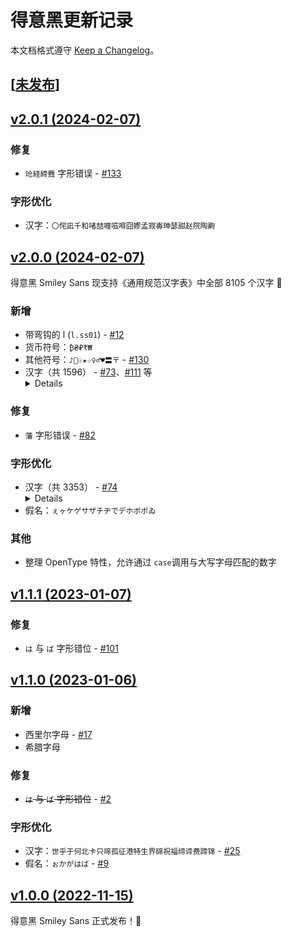 # 得意黑更新记录

本文档格式遵守 [Keep a Changelog]。

## [[未发布]]

## [v2.0.1 (2024-02-07)]

### 修复

- `玱経締麑` 字形错误 - [#133]

### 字形优化

- 汉字：`〇侘凪千和啫喆喱嗞嘚囧嫪孟寂毐珅瑟甜赵院陶齁`

## [v2.0.0 (2024-02-07)]

得意黑 Smiley Sans 现支持《通用规范汉字表》中全部 8105 个汉字 🎉

### 新增

- 带弯钩的 l (`l.ss01`) - [#12]
- 货币符号：`₿₴₽₹₩`
- 其他符号：`♪🤍☉★☆♀♂♥〓〒` - [#130]
- 汉字（共 1596） - [#73]、[#111] 等
  <details>
    <code>〇丏乂乸亶亸亹仮伈伋伝伣伭伾佁佖佸佺佽侁侂侘侴侹俍俙俫俵俶倓倕倞倧倴倻偁偓偡偭偰偲傃傉傒傕僇僎僔僰儚儦儳儴冇冏冔冚冧冮冴凓凘凪刬剅剋剕剟劄劼勍勔勚勠匜匼卬厖厾叆叇叒叕叚吔吽呇呣呺咇咉咍咗咡咥咲咺哃哢哱唄唓唝唵啫啴喆喤喺嗐嗞嗮嗰嘅嘚嘡嘢嘥噀噂噇噏嚄嚚嚟嚭嚱囖囧囷圌圐圙圢圫圲坉坋坒坥坬坰坽垈垍垎垏垕垙垚垞垟垯垱垵垺垾垿埆埇埌埗埪埫埵埼堃堉堌堎堐堦堧堨堲堼堽堾塃塅塆塈塝塮塱墈墐墕墘墡墣墦壵壸変夐夬奓奡奭妘妧妭姈姞姤姮姱姶姽娀娞娭娵婌婍婘婞婠婤婫婳婻婼媂媄媆媓媖媞媭媱嫄嫕嫚嫪嫭嫽嬛嬥嬬嬿孅孖宧宬寁尨尪屃屄屌屼屾岃岊岞岠岨峂峃峗峘峛峠峣峧峱峿崀崁崄崌崑崒崚崟崡崶崿嵁嵅嵎嵖嵚嵲嶅嶍嶒嶓嶟嶦嶲巇巉帡帨幖幪庤庱庼廆廋廙弆弇弢弨弶弸彟彧徛忞忳忺恓恔悆悈悢悰惇惎惔惙惛愃愐愔愛愭慆慥慬慭憇憕憙憭憺戣戭戸扂扅扆扊扞扺扽抃抔拃拤挓挦捯捽掞揕揳揾搒摏摛摴摽擿攽敔敩斝斠斶旐旞旴旵旸旻旿昄昇昈昉昐昒昡昣昤昪昫昳昺昽晅晊晐晙晞晢晪晫晱暅暕暲暵暶暿曈曌曚曱朏朓朘朳朸杄杕杙杧杻枅枍枡枲枹柈柊柖柷栐栒栟栴栻桯桲桹梌梠梣梴梼梽梾梿棁棐棓棤棨棪棫棬棻棽椀椆椑椓椛椪椸楋楒楙楨楩楪楯榃榅榎榑榖榰槃槈槚槜槱橑橞橦檞檵櫆欂欸欻歅殣毌毐毑毘毬氹氾氿汈汋汧汫汭沄沇沘沚沨沺泂泃泇泙泚泜洈洑洓洘洢洣洨洩洭洴洸洺洿浉浐浕浛浟浡浥浬浭浰浲涄涍涐涘涢涴淏淜淟淯淴済渟渰渼湉湑湜湝湣湨湲湴溁溇溍溚溞溠溦溵溹滃滆滉滍滘滧滪滫漈漋漖漦漴漷漹漻漼潏潖潟潩潵潽潾澂澛澥澪澭澴澼澽濋濛濩瀌瀍瀔瀱瀼灈炆炌炘炟炣烔烜烝烠烶烺烻焆焌焗焜焞焮煁煃煋煓煙煟煴熇熛熜熥熻燊燋燏燐燚爇爔爚爟牁牂牚牤牥牻犇犨狉狝猄猇猯猰猺獴玃玒玓玕玘玙玚玞玠玡玤玥玦玭玱玶玹玼玿珅珇珋珌珒珕珖珛珝珢珣珦珪珫珰珵珷珸珹珺珽琀琄琇琈琎琔琟琡琤琫琭琯琲瑀瑂瑃瑄瑅瑆瑑瑓瑔瑖瑝瑠瑢瑧瑨瑬瑱瑳璆璈璒璘璟璠璥璪璬璮璱璲瓀瓖瓘瓻甗甡甦甪甴畖畤畬畯疁疍疐疢疭痓瘆癗癿皕皛皞皦皭盉盦盷眊眬眴睄睎瞋瞫矞矰矻矼砄砆砠砫砮砯砵硁硊硍硔硙硚硿碃碈碏碨碶磏磜磡磹磻礌礳礵祂祃祇祊祋祎祏祐祕祲祼祾禋禒禔禘禛禤秬秾稌稑稙穀穄穙穜穟窅窊窎窣窸竑竘竫笯笹筀筜筤筥筦筶筼箓箖篯簃簉簕簝簠簰籥粿糒糵経絜締縠縢繄纮纴纻纼绖绤绹缊缐缞罍罶罽羑羓羕羖羱翀翂翃翈翙翚翛翯翷翾耇耏耑耤耰耲肏肸胈胠胣脟脩脿腒腘腨腯膙臑臜舠舥舲艅艎芃芠芣芼苉苧苾茀茋茓茝茽荁荄荓荖荙莙莝莿菂菈菉菍菓菼萚萣萩萳萹葎葓葖葰葴蒄蒐蒟蒨蒱蒻蓂蓇蓏蓢蔀蔃蔈蔊蕗蕰薁薙薢薳薸薿藟藠藦藨蘘虒虓虤虷虸蚄蚆蚲蛃蜄蜎蜐蝘蝲螠螣螱蟏蟫蠋衃衎衒衠袆袗袪袯袿裈裛褕褟褯襕襚襜襫觃觟觭觱觿訄訚詟讱讻诇诐谞谼谿豗豨豮貆赑赒赗赟赪趯跂跐跱跶踒踦踶蹅蹐蹓蹚蹜蹢蹽蹾轪辀辌辒辻辿迺逴遆適遹邘邠邨邲邽邿郃郈郚郤郪郿鄀鄃鄅鄌鄑鄗鄘鄚鄜鄠鄫酂酅酦酺醨醾釐鋆钖钘铏铚铦铻锜锧锳锽镃镈镋镕镚镠镮镴镵閤閪闿阇阘阫陎陑陞隃隩隺雊雱霅霨靬靰靸靺靽靿鞁鞡鞧鞨鞬鞮鞳韂韨颋颎颙飏飐飔飗饳饸饹饻馃馉馌馝馞馧驲骃骉骍骎骕骙骦骹髃髎髢髽鬒鬘鬶鬷魆魋鱽鱾鲀鲃鲉鲊鲌鲏鲖鲗鲘鲙鲝鲪鲬鲯鲹鲾鲿鳀鳁鳂鳈鳉鳑鳒鳚鳛鳠鳡鳣鳤鳴鵺鸤鸧鸮鸰鸻鸼鹀鹍鹐鹒鹔鹖鹙鹝鹟鹠鹡鹢鹮鹯鹲鹴麀麑麖麹黇黡鼒鼩鼫鼱齁齇齉龁龂龍龢鿍鿎鿏鿔鿫鿬鿭㑇㑊㕮㘎㙍㙘㙦㛃㛚㛹㞞㟃㠇㠓㤘㥄㧐㧑㧟㫰㬊㬎㬚㭎㭕㮾㰀㳇㳘㳚㴔㵐㶲㸆㸌㺄㻬㽏㿠䁖䂮䃅䃎䅟䇚䌹䎃䎖䏝䏡䏲䐃䓖䓛䓨䓫䓬䗖䗛䗪䗴䜣䝙䢺䢼䣘䥽䦃䲟䲠䲢䴓䴔䴕䴖䴗䴘䴙䶮𠅤𠙶𠳐𡎚𡐓𣗋𣲗𣲘𣸣𤧛𤩽𤫉𥔲𥕢𥖨𥻗𦈡𦒍𦙶𦝼𦭜𦰡𧿹𨐈𨙸𨚕𨟠𨭉𨱇𨱏𨱑𨱔𨺙𩽾𩾃𩾌𪟝𪣻𪤗𪨊𪨰𪨶𪩘𪾢𫄧𫄨𫄷𫄸𫇭𫌀𫍣𫍯𫍲𫍽𫐄𫐐𫐓𫑡𫓧𫓯𫓶𫓹𫔍𫔎𫔶𫖮𫖯𫖳𫗧𫗴𫘜𫘝𫘦𫘧𫘨𫘪𫘬𫚕𫚖𫚭𫛭𫞩𫟅𫟦𫟷𫟹𫟼𫠆𫠊𫠜𫢸𫫇𫭟𫭢𫭼𫮃𫰛𫵷𫶇𫷷𫸩𬀩𬀪𬂩𬃊𬇕𬇙𬇹𬉼𬊈𬊤𬍛𬍡𬍤𬒈𬒔𬒗𬕂𬘓𬘘𬘡𬘩𬘫𬘬𬘭𬘯𬙂𬙊𬙋𬜬𬜯𬞟𬟁𬟽𬣙𬣞𬣡𬣳𬤇𬤊𬤝𬨂𬨎𬩽𬪩𬬩𬬭𬬮𬬱𬬸𬬹𬬻𬬿𬭁𬭊𬭎𬭚𬭛𬭤𬭩𬭬𬭯𬭳𬭶𬭸𬭼𬮱𬮿𬯀𬯎𬱖𬱟𬳵𬳶𬳽𬳿𬴂𬴃𬴊𬶋𬶍𬶏𬶐𬶟𬶠𬶨𬶭𬶮𬷕𬸘𬸚𬸣𬸦𬸪𬹼𬺈𬺓𲍿</code>
  </details>

### 修复

- `藩` 字形错误 - [#82]

### 字形优化

- 汉字（共 3353） - [#74]
  <details>
    <code>上不与丐且丕世丙丛东丞两个中串临乃久么义之乌乏乒乓习乱乾了予争五亘些亡亨亩享京亭亵仁仂仃仍从代仰仵件价任份企伊伎休会伞伟伥伦伪伲伴伶伽但低住佐佑何佘余佚佛你佩佯佼使侈侉例侍侑供依侠侦侧侬便俄俊俐俑俗俘俞俟俱俸俺俾倌倍倒倘倚倜倥倦倨倪倭倮债偃假偈偎偕做偬偶偷偻偾傅傈傣傥傧傺像僚僧僳僵僻儇儋元兄先光克免兑兔兖党兜兮共兵其具典兼兽冁冈册冗写冠冢冤冰冱冲决况冶冻冼冽净凉凋减凯凳凶出函刀刁刃分刍列刘则创别刮刷刻刿剀剃前剜剡剥剽劂劈劓功加劢助努劫劬劭励劲劳势勇勉勋勒勖勘募勰勹勺勾勿匀匆匍匕匙匪匹卉卑卓单南博卟占卫卮卯印危即卵卿厉厚厢厥厨厮县反变叙叟口古只叭可台史右号叻叼吁吃吆合吊同名后吒吓吗吠吡吣否吧吨吩含听吭吮启吱吴吵吹吻吾呀呆呋呒呓呔呕员呙呜呢周呱呲味呵呶命咋和咖咙咚咝咣咤咦咧咨咩咪咬咯咱咸咿哀哄哆哈哉响哎哏哐哑哒哔哕哗哙哚哝哥哦哮哲哺哽唆唇唉唏唔唛唤唪唬售唷唿啁商啉啐啖啜啡啤啥啦啧啪啭啰啸啼喀喁喂喃善喇喈喋喔喙喜喝喟喧喰喳喵喷喹喻喽嗄嗉嗌嗑嗒嗓嗔嗖嗜嗝嗟嗡嗤嗥嗦嗪嗫嗳嗵嗽嗾嘉嘌嘛嘞嘹嘻嘿噌噔噗噘噜器噱噻噼嚅嚎嚷嚼回因囤园囱固圃圆圈圜土在地场圻址均坊坎坏坐块坛坝坞坟坡坤坦坨坪坫坭坯坶坷坻垅垛垠垢垣垤垦垧垭垮垸埂埃城埏埒埔埕埙埚埝域埤埭埯埸培堂堆堇堋堍堕堙堞堡堤堪堰堵塄塌塔塞塥填塬墀境墉墒墚增墩壤壳夂夏夕外夙多够夤夥央夯头夹奂奄奇奕奖奠奢奥奴奶奸她好妁如妃妄妇妈妊妍妒妓妖妗妙妞妣妤妨妩妪妫妮妯妲妹妻姆姊始姐姑姒姓委姗姘姚姜姝姣姥姨姬姹姻姿威娃娅娆娇娉娌娓娘娜娟娠娣娥娩娱娲娴娶娼婀婆婉婊婕婚婢婧婴婵婶婷婺婿媒媚媛媪媲媳媵媸媾嫁嫂嫉嫌嫒嫔嫖嫘嫜嫠嫡嫣嫦嫩嫫嫱嬉嬗嬲嬴嬷孀孔孕字存孛孟季孥学孬孳孽宁它宅宇守安宋完宗官宛宜实宠审客宣室宪宫害宴家宸宾宿寄寅密富寐寒察寨对射将尉尊尔尕尚尝尥尧尬就尺尼尽尾尿局居屉屋屎屑展属屡屣履屦屿岁岈岑岗岘岩岭岳峁峋峙峡峥峨峪峭峰峻崃崆崇崎崞崦崧崩崭崴崾嵇嵋嵌嵘嵛嵝嵩嵫嵬嵯嶙嶝嶷巅巢差已巴巷巾师希帏帐帑帚帜帝带帧席帮帱常幄幌幔幕幛幞幡幢年庆床序庐底店庚庠度座庭庳庶康庹庾廊廖廪廴延廷建异弄弈弊引弘弛张弥弧弩强录彘彝形彩影征徂徇很徉律徐徕得徜循徭微徼徽忉忌忍忏志忙忡快忭忮忻忽怀态怄怅怊怒怔怖怛怜思怠怡急怦怩怫恂恃恍恒恕恨恪息恰恳恶恿悉悌悒悔悖悚悝悟悦悴悻情惆惊惋惕惘惚惝惟惦惧惨惫惮惰想惴惶愉愕愠愣愤愧慈慊慌慎慨憋憎憔憨憬憷懈懊懋戆戕或戚戡戤截戮戳戴戾房所扒打托扛扣扦扩扫扬扮扯扶技抉把抑抒折抚抠抡抢护抨抬抵拂担拆拍拎拓拖拗拚招拣拥拧拨拱拶拼拾指按挎挖挞挟挡挣挥挨挪振挹挺挽捂捅捉捋捌捍捏捐捕捞损换捧捭据捱捶捷掀掇授掉掊掎掐掠探控掩措掭掸掾揄揆揉揍揎描提插揠握揩揲揸揿搀搁搂搅搋搌搏搐搓搛搜搞搡搭携搿摄摆摇摈摔摘摞摸摹摺撂撅撇撑撖撙撞撩播撰撸操擐擗攉攒攘收改放政故效敉敌教敞敢散敬敲整斌斐斓斜斟斤斩新方旁旃旦旨早旰旱时昂昆昊明昏昕星映春昧昨昭是昱昴昵昼显晃晋晌晏晔晕晗晚晟晡晤普晴晾暂暄暌暖暗暧暨暴曛曦曩曰曲更曹曼曾替有朔朕朗朝未本朱朵杆杌李杏村杓杞束杠来杨杪杯杰杳杵杷杼极林枚果枝枣枧枨枭枰枵架枷柃柏某染柔柘柝柢查柩柰栀栋栌栎树栓栖栗栝样根格栾桀桄桅框案桊桐桓桔桠桢桥桨桩桶桷梁梃梗梢梦梧梨梯梵棂棉棋棍棒棕棚棠棣森棵棼椁椅椋植椐椒椠椤椰椹椽椿楂楗楚楝楞楠楣楦楮楱楷楹楼榀概榆榘榛榜榱榴榷槊槌槎槟槠樗樘樟横樽樾橄橇橐橘橙橛橡橥橱橹橼檄檐檗檠檫欢欣欤欧欲欷欹欺款歃歆歇歉歌歙止正此武歹歼殁殂殃殄殆殇殉殊残殍殒殓殖殚殛殡殪殳殷殿毅每毒毗毙毫毯毵毹毽氅氆氍氏氐氖氧氨氮汀汉汐汗汝江池汤汩汰汲汴汾沂沈沉沌沓沙沟没沤沥沦沪沭沮沲河沸治沼沾沿泉泌法泖泛泡泥泪泫泰泱泺泻泼洇洋洌洎洗洚洛洞津洪洳洵洹活洽流浆浈测济浓浔浙浜浠浦浪浯浴浸浼涂涉涌涎涑涓涔涕涞涣涨涪涫涯涵涿淀淇淋淌淑淙淮混淹添淼清渌渍渐渔渚渝渡渣渥温渫渭渴湄湎湛湟湾源溘溜溢溥溧溪溱溲溴溽滇滋滔滕滞滟满滦滨滴滹漆漓演漠漯漱漳潇潍潜潞潢潦潺潼澄澈澉澌澜澡澹激濂濯瀛瀹灌灏灯灵灸灼灾炀炅炉炊炔炙炫炯炱炸点炻炼烁烂烈烊烘烙烛烦烧烫烬烯烽焉焐焓焕焘焙焯焰焱然煌煤煦照煺熘熨熹燎燔燕燥燧燹爝爨爪爬父爹爽爿片牌牒牖牦牧物牲牺牾犁犄犋犍犯犴犸狁狄狐狒狞狠狨狭狰狷猁猊猓猕猗猝猞猡猫猬献猱猴猸猹獍獐獒獗獠獬獯獾玎玖玢玩玫玮环现玲玺珈珉珍珙珞班球琦琨琪琬琰琳琴琼瑛瑜瑰瑶瑷瑾璁璃璇璋璐璜璧璩璺瓒瓞瓠瓤甏甑甚甜生用甬由町畅界畏畔留畜略番畴畸畹畿疒疔疖疗疙疚疝疟疠疡疣疤疥疫疬疮疯疰疱疲疳疴疵疸疹疼疽疾痂痃痄病症痈痉痊痍痒痔痕痖痘痛痞痢痣痤痦痧痨痪痫痰痱痴痹痼痿瘀瘁瘃瘅瘊瘌瘐瘕瘗瘘瘙瘛瘟瘠瘢瘤瘥瘦瘩瘪瘫瘭瘰瘳瘴瘵瘸瘼瘾瘿癀癃癌癍癔癖癜癞癣癫癯登的皎皑皓皤皱盈监盒盟盥盯盱盼眙真眨眭眯眵眶眼着睁睇睐睚睡睥睦睨睫睬睹睽睾瞀瞄瞌瞍瞠瞪瞬瞭瞰瞻瞽矛矩矮石矶矸矽砀砌砍砑砒砚砜砟砥砩砭砰破砺砾硇硌硎硒硖硪硬确硼碉碌碎碑碓碗碘碚碜碟碥碱碲碴碾磁磅磉磊磋磐磔磕磙磴磷磺礅礓礞礤礴社祈祉祖祗祛祝神祢祥祯祺禄禊禳禾秀秃秆秉秋种科秘秤秦秩秫秭称移秽稀稂稃稆程税稗稚稞稠稹稻稼稿穗穰穷穸突窆窗窜窠窭窳站竞竣竦竭端竺竽竿笃笄笆笈笊笋笏笑笔笕笙笛笞笠笤笥符笨笪笫第笮笱笳笸笺笼笾筅筇等筋筌筏筐筑筒答策筘筚筛筝筠筢筮筱筲筵筷筹筻简箅箍箐箔箕算箜箝管箢箦箧箨箩箪箫箬箭箱箴箸篁篆篇篌篑篓篙篚篝篡篥篦篪篮篱篷篼篾簇簋簌簏簖簦簧簪簸簿籀籁籍米籴粉粑粗粜粟粢粪粱粲粳粹粼糅糈糍糙糠紫絮繁纂红纥约纫纬纭纶纷纸纺纾线练组绅绉绋经绐绑绒绔给绚绛络绝绞统绠绢绣绥继绨绩绪绫绮绱绲绷绸绻缀缃缄缅缌缏缒缔缕缘缙缚缜缡缢缣缤缧缩缪缭缮缯缲缳缴缵罄罅罗罘罚罟罡罢罪置罱罴羊羌美羚羝群羯羸羹羿翊翔翘翡翮翱翳耀而耒耔耕耖耗耘耙耜耠耢耥耦耧耨耩耪耱耻耿聂聊聒联聱肃肄肆肛肝肠肢肤肥肪肱肷肺肽胀胆背胍胎胖胙胚胜胝胥胨胬胯胰胱胳脆脒脓脔脖脯脱脾腆腋腌腐腔腕腠腧腩腭腮腰腱腴腺腼腽腾膂膈膊膑膳膺臀臁臃臆臊自臬臻臼臾舀舁舂舄舅舆舍舐舔舛舡舢舨航舫般舭舯舰舱舳舵舷船舾艄艇艉艋艏艘艚艟艨艮艰艳艴艿芏芒芝芟芡芦芩芪芫芴芷芸芹苔苕苣苤若苦范茄茅茆茉茗茚茨茵茹茺荆荏荑荒荔荡荧荻莆莛莞莠莱莴莺菇菌菜菟菥萁萄萋萎萏萝萨萸落葚葡葬葱葳蒉蒋蒌蒲蒸蒺蒿蓁蓄蓐蓑蓖蓦蔑蔗蔟蔸蔺蔽蕃蕖蕨蕲蕹蕻薄薅薤薨薪藁藉藕藤藩藻蘑蘖蘧虎虢虱虺虻蚂蚝蚣蚤蚧蚺蛆蛘蛛蛞蛤蛳蛹蛾蜂蜃蜊蜍蜒蜓蜚蜜蜞蜣蜥蜩蜮蜱蜷蜾蜿蝓蝠蝤蝥蝰蝶蝻蝼蝽螈螋融螓螗螨螭螯螺蟀蟊蟓蟠蟥蟪蟮蟾蠊蠖蠡蠲衄衅行衍表衬衮衰衷衽衾袁袂袅袈袋袍袒袤袭袱袷袼裁裂装裉裒裔裘裙裟裤裨裰裱裳裴裸裹裼裾褐褒褙褚褛褡褥褫褰襄襞襟西要观规觇觊觋觚觞觥触觫觳詈詹誉讦讧讲讳讴讵讽诀证评诅诈诉诋诌诏诒诓诗诞诟诠诡询诤详诧诨诫语诱说诵诹课诿谀调谄谅谆谈谋谌谍谎谏谐谒谓谔谕谗谙谚谛谠谢谣谥谦谨谪谬谭谰谱谲谵谶豇豉豌象豢豫貂貉貌负贡责账贩贬购贮贯贴贵贶贸贺贻贼贾贿赂资赇赈赋赌赔赕赖赘赙赚赠赡赢赦赧赫赭赴越趋趔趴趺趾跆跏跖跞跟跤跨跪路跺踊踌踝踞踢踣踩踬踱踺踽蹂蹈蹉蹊蹬蹭蹯蹰蹲蹴蹶蹼躁躅躇躔躜身躲躺轩轫轮软轰轱轷轺轾辂辅辈辊辍辏输辕辗辘辞辣辰辱辽迎进迦迨迩迪退逅逋透递逖通速造逡逮逯遐遮遵邀邝邡那邪邬邮邰邱邳邵邶邸邹邻邾郁郄郊郏郑郓郜郝郡郧部郭郯郴郸都鄞鄣鄯鄱酌酐酚酝酩酪酱酵酶酸酿醅醉醌醑醪醭醯醺鋈鍪鎏鏊钎钚钛钢钦钨钫钮钯钲钽铁铂铃铄铆铉铐铗铙铜铞铠铢铣铤铨铪铬铭铮铯铱铲铳铴银铷铸铺铼锄锇锈锊锋锑锔锗错锛锞锟锡锢锣锨锩锫锬锭键锯锲锶锷锸锻锼镁镂镅镇镉镌镍镏镒镔镖镙镜镞镢镣镤镥镧镨镫镬镭镯镰镳镶闭闵闷闽阀阁阂阃阄阋阍阎阐阕阗阙阚阢阮防阶阽陂际陈陋降陨陪陬陴陷隅隆隍隐隔隘障隧隶隼隽集雇雉雏雒霁霆霉霖露靖静靠面靥革靳靴靶靼鞅鞋鞍鞑鞒鞔鞘鞠鞣鞫鞭鞯鞲鞴韧韩韫韬顸项顿颀颁预颌颍颓颚颜颞颠颥颦飒飓飙飚食飧餍餐餮饔饧饨饪饭饮饰饲饴饵饷饽饿馀馁馄馅馆馇馊馋馏馐馑馒馔馕首馗馘馥馨驭驮驯驱驴驵驹驺驽骀骆验骐骑骒骖骚骛骜骝骟骡骥骧骶骺骼髀髁髂髅髌髑髡髦髭髹鬏鬓鬟魄魇魔鱼鲂鲆鲋鲐鲒鲔鲛鲜鲞鲟鲠鲥鲧鲨鲩鲲鲵鲷鲸鲺鲽鳃鳄鳌鳍鳐鳓鳜鳝鳞鳟鳢鸟鸠鸡鸣鸦鸫鸬鸭鸯鸱鸲鸳鸶鸷鸸鸹鸺鸽鸾鸿鹁鹂鹄鹅鹆鹇鹈鹉鹊鹌鹎鹏鹑鹕鹗鹘鹚鹛鹜鹞鹣鹦鹧鹨鹩鹪鹫鹬鹭鹰鹱鹳麇麋麒麸黉黍黎黔默黜黝黟黠黢黥黩黪黯黻黼鼋鼐鼓鼗鼙鼢鼯鼷鼽鼾齄龃龈龉龋龌龙龟𬌗</code>
  </details>
- 假名：`ぇヶケゲサザチヂでデホボポゐ`

### 其他

- 整理 OpenType 特性，允许通过 `case`调用与大写字母匹配的数字

## [v1.1.1 (2023-01-07)]

### 修复

- `は` 与 `ば` 字形错位 - [#101]

## [v1.1.0 (2023-01-06)]

### 新增

- 西里尔字母 - [#17]
- 希腊字母

### 修复

- ~~`は` 与 `ば` 字形错位~~ - [#2]

### 字形优化

- 汉字：`世乎于何北卡只啼孤征港特生界碲祝福缔谛费蹄锦` - [#25]
- 假名：`ぉかがはば` - [#9]

## [v1.0.0 (2022-11-15)]

得意黑 Smiley Sans 正式发布！🎉

[Keep a Changelog]: https://keepachangelog.com

[未发布]: https://github.com/atelier-anchor/smiley-sans/compare/v2.0.1...main
[v1.0.0 (2022-11-15)]: https://github.com/atelier-anchor/smiley-sans/compare/3ab4da3...v1.0.0
[v1.1.0 (2023-01-06)]: https://github.com/atelier-anchor/smiley-sans/compare/v1.0.0...v1.1.0
[v1.1.1 (2023-01-07)]: https://github.com/atelier-anchor/smiley-sans/compare/v1.1.0...v1.1.1
[v2.0.0 (2024-02-07)]: https://github.com/atelier-anchor/smiley-sans/compare/v1.1.1...v2.0.0
[v2.0.1 (2024-02-07)]: https://github.com/atelier-anchor/smiley-sans/compare/v2.0.0...v2.0.1

[#2]: https://github.com/atelier-anchor/smiley-sans/issues/2
[#9]: https://github.com/atelier-anchor/smiley-sans/issues/9
[#12]: https://github.com/atelier-anchor/smiley-sans/issues/12
[#17]: https://github.com/atelier-anchor/smiley-sans/issues/17
[#25]: https://github.com/atelier-anchor/smiley-sans/issues/25
[#73]: https://github.com/atelier-anchor/smiley-sans/issues/73
[#74]: https://github.com/atelier-anchor/smiley-sans/issues/74
[#82]: https://github.com/atelier-anchor/smiley-sans/issues/82
[#101]: https://github.com/atelier-anchor/smiley-sans/issues/101
[#111]: https://github.com/atelier-anchor/smiley-sans/issues/111
[#130]: https://github.com/atelier-anchor/smiley-sans/issues/130
[#133]: https://github.com/atelier-anchor/smiley-sans/issues/133
